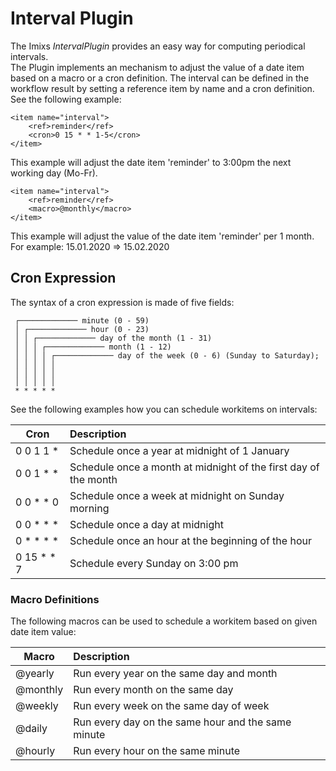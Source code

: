 # Interval Plugin 

The Imixs *IntervalPlugin* provides an easy way for computing periodical intervals.  
The Plugin implements an mechanism to adjust the value of a date item based on a macro or a cron definition.
 The interval can be defined in the workflow result by setting a reference item by name and a cron definition. See the following example:

	<item name="interval">
	    <ref>reminder</ref>
	    <cron>0 15 * * 1-5</cron>
	</item>

This example will adjust the date item 'reminder' to 3:00pm the next working day (Mo-Fr). 

	<item name="interval">
	    <ref>reminder</ref>
	    <macro>@monthly</macro>
	</item>

This example will adjust the value of the date item 'reminder' per 1 month. For example: 15.01.2020 => 15.02.2020 


## Cron Expression

The syntax of a cron expression is  made of five fields:

	 ┌───────────── minute (0 - 59)
	 │ ┌───────────── hour (0 - 23)
	 │ │ ┌───────────── day of the month (1 - 31)
	 │ │ │ ┌───────────── month (1 - 12)
	 │ │ │ │ ┌───────────── day of the week (0 - 6) (Sunday to Saturday);
	 │ │ │ │ │                                   
	 │ │ │ │ │
	 │ │ │ │ │
	 * * * * * 



See the following examples how you can schedule workitems on intervals:

| Cron        |Description                                    |       
|-------------|:---------------------------------------------|
| 0 0 1 1 *   | Schedule once a year at midnight of 1 January      |
| 0 0 1 * *   | Schedule once a month at midnight of the first day of the month   |	
| 0 0 * * 0   | Schedule once a week at midnight on Sunday morning |
| 0 0 * * *   | Schedule once a day at midnight                    |
| 0 * * * *   | Schedule once an hour at the beginning of the hour |
| 0 15 * * 7  | Schedule every Sunday on 3:00 pm |


###  Macro Definitions

The following macros can be used to schedule a workitem based on given date item value:

|Macro        |Description                                    |  
|-------------|:---------------------------------------------|
|@yearly      | Run every year on the same day and month      |
|@monthly     | Run every month on the same day               |
|@weekly      | Run every week on the same day of week        |
|@daily       | Run every day on the same hour and the same minute     |
|@hourly      | Run every hour on the same minute             |



